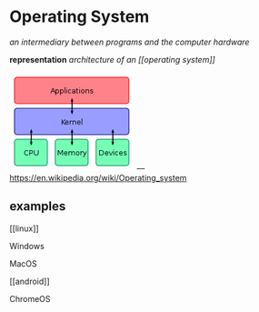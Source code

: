 # Operating System

_an intermediary between programs and the computer hardware_

**representation** _architecture of an [[operating system]]_

![](20220813134253.png) &mdash; <https://en.wikipedia.org/wiki/Operating_system>

## examples

[[linux]]

Windows

MacOS

[[android]]

ChromeOS
